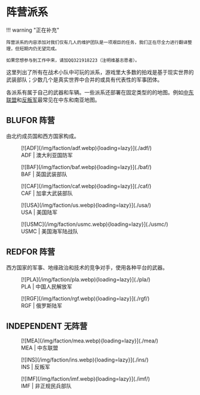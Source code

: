 # 阵营派系

!!! warning "正在补充"

    阵营派系的内容添加对我们仅有几人的维护团队是一项艰巨的任务，我们正在尽全力进行翻译整理，但短期内仍无望完成。

    如果您想参与到工作中来，请加QQ321918223（注明维基志愿者）。

这里列出了所有在战术小队中可玩的派系，游戏里大多数的拍戏是基于现实世界的武装部队；少数几个是真实世界中合并的或具有代表性的军事团体。

各派系有属于自己的武器和车辆。一些派系还部署在固定类型的的地图。例如[中东联盟](./mea/)和[反叛军](./ins/)最常见在中东和南亚地图。

## BLUFOR 阵营

由北约成员国和西方国家构成。

<figure markdown>
  [![ADF](/img/faction/adf.webp){loading=lazy}](./adf/)
  <figcaption>ADF | 澳大利亚国防军</figcaption>
</figure>

<figure markdown>
  [![BAF](/img/faction/baf.webp){loading=lazy}](./baf/)
  <figcaption>BAF | 英国武装部队</figcaption>
</figure>

<figure markdown>
  [![CAF](/img/faction/caf.webp){loading=lazy}](./caf/)
  <figcaption>CAF | 加拿大武装部队</figcaption>
</figure>

<figure markdown>
  [![USA](/img/faction/us.webp){loading=lazy}](./usa/)
  <figcaption>USA | 美国陆军</figcaption>
</figure>

<figure markdown>
  [![USMC](/img/faction/usmc.webp){loading=lazy}](./usmc/)
  <figcaption>USMC | 美国海军陆战队</figcaption>
</figure>

## REDFOR 阵营

西方国家的军事、地缘政治和技术的竞争对手，使用各种平台的武器。

<figure markdown>
  [![PLA](/img/faction/pla.webp){loading=lazy}](./pla/)
  <figcaption>PLA | 中国人民解放军</figcaption>
</figure>

<figure markdown>
  [![RGF](/img/faction/rgf.webp){loading=lazy}](./rgf/)
  <figcaption>RGF | 俄罗斯陆军</figcaption>
</figure>

## INDEPENDENT 无阵营

<figure markdown>
  [![MEA](/img/faction/mea.webp){loading=lazy}](./mea/)
  <figcaption>MEA | 中东联盟</figcaption>
</figure>

<figure markdown>
  [![INS](/img/faction/ins.webp){loading=lazy}](./ins/)
  <figcaption>INS | 反叛军</figcaption>
</figure>

<figure markdown>
  [![IMF](/img/faction/imf.webp){loading=lazy}](./imf/)
  <figcaption>IMF | 非正规民兵部队</figcaption>
</figure>